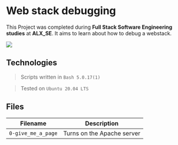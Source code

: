 # Web stack debugging
This Project was completed during **Full Stack Software Engineering studies** at **ALX_SE**. It aims to learn about how to debug a webstack.

![](https://s3.amazonaws.com/intranet-projects-files/holbertonschool-sysadmin_devops/265/uWLzjc8.jpg)

## Technologies
> Scripts written in `Bash 5.0.17(1)`

> Tested on `Ubuntu 20.04 LTS`

## Files

| Filename | Description |
| -------- | ----------- |
| `0-give_me_a_page` | Turns on the Apache server |
